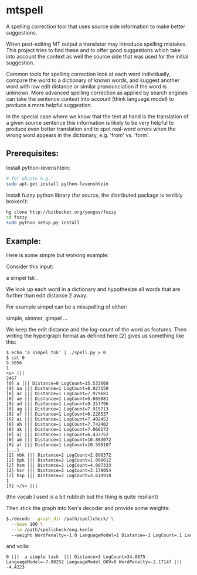 mtspell
=======

A spelling correction tool that uses source side information to make better suggestions.

When post-editing MT output a translator may introduce spelling mistakes.
This project tries to find these and to offer good suggestions which take into account the context as well the
source side that was used for the initial suggestion.

Common tools for spelling correction look at each word individually, compare the word to a dictionary of known words, and suggest another word with low edit distance or similar pronounciation if the word is unknown. More advanced spelling correction as applied by search engines can take the sentence context into account (think language model) to produce a more helpful suggestion.

In the special case where we know that the text at hand is the translation of a given source sentence this information is likely to be very helpful to produce even better translation and to spot real-word errors when the wrong word appears in the dictionary, e.g. 'from' vs. 'form'.

Prerequisites:
--------------

Install python-levenshtein:

```bash
# for ubuntu e.g.:
sudo apt-get install python-levenshtein
````

Install fuzzy python library (for source, the distributed package is terribly broken!):
```bash
hg clone http://bitbucket.org/yougov/fuzzy
cd fuzzy
sudo python setup.py install
```

Example:
--------

Here is some simple but working example:

Consider this input:

a simpel tsk .

We look up each word in a dictionary and hypothesize all words that are further than edit distance 2 away.

For example simpel can be a misspelling of either:

simple, simmer, gimpel ...

We keep the edit distance and the log-count of the word as features. Then writing the hypergraph format as defined here [2] gives us something like this:

```
$ echo 'a simpel tsk' | ./spell.py > 0
$ cat 0
5 5056
1
<s> |||
2467
[0] a ||| Distance=0 LogCount=15.533660
[0] aa ||| Distance=1 LogCount=8.027150
[0] ac ||| Distance=1 LogCount=7.979681
[0] ae ||| Distance=1 LogCount=5.669881
[0] ad ||| Distance=1 LogCount=9.257796
[0] ag ||| Distance=1 LogCount=7.915713
[0] af ||| Distance=1 LogCount=6.226537
[0] ai ||| Distance=1 LogCount=7.402452
[0] ah ||| Distance=1 LogCount=7.742402
[0] ak ||| Distance=1 LogCount=7.068172
[0] aj ||| Distance=1 LogCount=6.437752
[0] am ||| Distance=1 LogCount=10.883072
[0] al ||| Distance=1 LogCount=10.599107
[...]
[2] nbk ||| Distance=2 LogCount=2.890372
[2] bpk ||| Distance=2 LogCount=1.098612
[2] hsm ||| Distance=2 LogCount=4.007333
[2] hsr ||| Distance=2 LogCount=3.178054
[2] hsp ||| Distance=2 LogCount=3.610918
1
[3] </s> |||
```
(the vocab I used is a bit rubbish but the thing is quite resiliant)

Then stick the graph into Ken's decoder and provide some weights:

```bash
$./decode --graph_dir /path/spellcheck/ \
  --beam 100 \
  --lm /path/spellcheck/eng.kenlm
  --weight WordPenalty=-1.0 LanguageModel=1 Distance=-1 LogCount=.1 LanguageModel_OOV=0
```
and voila:
```
0 |||  a simple task  ||| Distance=3 LogCount=34.8875 LanguageModel=-7.08252 LanguageModel_OOV=0 WordPenalty=-2.17147 ||| -4.4223
```
